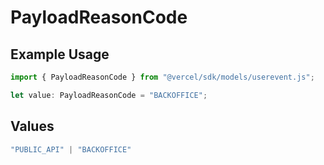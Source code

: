 # PayloadReasonCode

## Example Usage

```typescript
import { PayloadReasonCode } from "@vercel/sdk/models/userevent.js";

let value: PayloadReasonCode = "BACKOFFICE";
```

## Values

```typescript
"PUBLIC_API" | "BACKOFFICE"
```